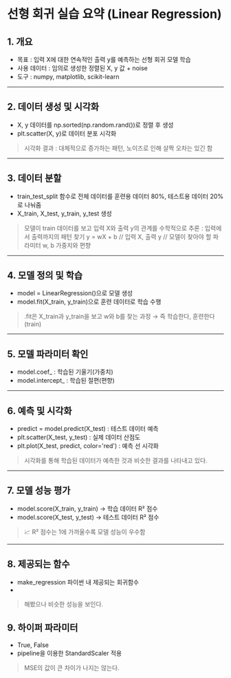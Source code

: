 # 선형 회귀 실습 요약 (Linear Regression)

## 1. 개요
- 목표 : 입력 X에 대한 연속적인 출력 y를 예측하는 선형 회귀 모델 학습
- 사용 데이터 : 임의로 생성한 정렬된 X, y 값 + noise
- 도구 : numpy, matplotlib, scikit-learn

---

## 2. 데이터 생성 및 시각화
- X, y 데이터를 np.sorted(np.random.rand())로 정렬 후 생성
- plt.scatter(X, y)로 데이터 분포 시각화

> 시각화 결과 : 대체적으로 증가하는 패턴, 노이즈로 인해 살짝 오차는 있긴 함

---

## 3. 데이터 분할
- train_test_split 함수로 전체 데이터를 훈련용 데이터 80%, 테스트용 데이터 20%로 나눠줌
- X_train, X_test, y_train, y_test 생성

> 모델이 train 데이터를 보고 입력 X와 출력 y의 관계를 수학적으로 추론 : 입력에서 출력까지의 패턴 찾기
> y = wX + b // 입력 X, 출력 y // 모델이 찾아야 할 파라미터 w, b 가중치와 편향
---

## 4. 모델 정의 및 학습
- model = LinearRegression()으로 모델 생성
- model.fit(X_train, y_train)으로 훈련 데이터로 학습 수행

> .fit은 X_train과 y_train을 보고 w와 b를 찾는 과정 → 즉 학습한다, 훈련한다 (train)

---

## 5. 모델 파라미터 확인
- model.coef_ : 학습된 기울기(가중치) 
- model.intercept_ : 학습된 절편(편향)

---

## 6. 예측 및 시각화
- predict = model.predict(X_test) : 테스트 데이터 예측
- plt.scatter(X_test, y_test) : 실제 데이터 산점도
- plt.plot(X_test, predict, color='red') : 예측 선 시각화

> 시각화를 통해 학습된 데이터가 예측한 것과 비슷한 결과를 나타내고 있다.

---

## 7. 모델 성능 평가
- model.score(X_train, y_train) → 학습 데이터 R² 점수
- model.score(X_test, y_test) → 테스트 데이터 R² 점수

> 📈 R² 점수는 1에 가까울수록 모델 성능이 우수함

---

## 8. 제공되는 함수
- make_regression 파이썬 내 제공되는 회귀함수
- 
> 해봤으나 비슷한 성능을 보인다.

## 9. 하이퍼 파라미터
- True, False
- pipeline을 이용한 StandardScaler 적용

> MSE의 값이 큰 차이가 나지는 않는다.

